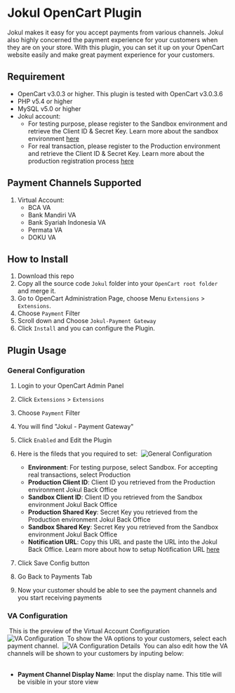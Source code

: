 # Jokul OpenCart Plugin

Jokul makes it easy for you accept payments from various channels. Jokul also highly concerned the payment experience for your customers when they are on your store. With this plugin, you can set it up on your OpenCart website easily and make great payment experience for your customers.
​
## Requirement
- OpenCart v3.0.3 or higher. This plugin is tested with OpenCart v3.0.3.6
- PHP v5.4 or higher
- MySQL v5.0 or higher
- Jokul account:
    - For testing purpose, please register to the Sandbox environment and retrieve the Client ID & Secret Key. Learn more about the sandbox environment [here](https://jokul.doku.com/docs/docs/getting-started/explore-sandbox)
    - For real transaction, please register to the Production environment and retrieve the Client ID & Secret Key. Learn more about the production registration process [here](https://jokul.doku.com/docs/docs/getting-started/register-user)
​
## Payment Channels Supported
1. Virtual Account:
    - BCA VA
    - Bank Mandiri VA
    - Bank Syariah Indonesia VA
    - Permata VA
    - DOKU VA
## How to Install
1. Download this repo
2. Copy all the source code `Jokul` folder into your `OpenCart root folder` and merge it.
3. Go to OpenCart Administration Page, choose Menu `Extensions` >  `Extensions`.
4. Choose `Payment` Filter
5. Scroll down and Choose `Jokul-Payment Gateway`
6. Click `Install` and you can configure the Plugin. 
​
## Plugin Usage
### General Configuration
1. Login to your OpenCart Admin Panel
2. Click `Extensions` > `Extensions`
3. Choose `Payment` Filter
4. You will find "Jokul - Payment Gateway"
5. Click `Enabled` and Edit the Plugin
6. Here is the fileds that you required to set:
​
    ![General Configuration](https://i.ibb.co/hVCGM2s/Open-Cart-General-Configuration.png)
    
    - **Environment**: For testing purpose, select Sandbox. For accepting real transactions, select Production
    - **Production Client ID**: Client ID you retrieved from the Production environment Jokul Back Office
    - **Sandbox Client ID**: Client ID you retrieved from the Sandbox environment Jokul Back Office
    - **Production Shared Key**: Secret Key you retrieved from the Production environment Jokul Back Office
    - **Sandbox Shared Key**: Secret Key you retrieved from the Sandbox environment Jokul Back Office
    - **Notification URL**: Copy this URL and paste the URL into the Jokul Back Office. Learn more about how to setup Notification URL [here](https://jokul.doku.com/docs/docs/after-payment/setup-notification-url)
7. Click Save Config button
8. Go Back to Payments Tab
9. Now your customer should be able to see the payment channels and you start receiving payments
​
### VA Configuration
​
This is the preview of the Virtual Account Configuration
​
![VA Configuration](https://i.ibb.co/cN8tc9h/Open-Cart-VA-Configuration.png)
​
To show the VA options to your customers, select each payment channel.
​
![VA Configuration Details](https://i.ibb.co/VMjMKcS/Open-Cart-VA-Details-Configuration.png)
​
You can also edit how the VA channels will be shown to your customers by inputing below:  
​
- **Payment Channel Display Name**: Input the display name. This title will be visible in your store view
